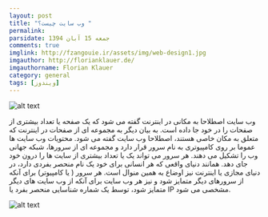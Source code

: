 ```yaml
---
layout: post
title: "وب سایت چیست؟ "
permalink: 
parsidate: جمعه 15 آبان 1394
comments: true
imglink: http://fzangouie.ir/assets/img/web-design1.jpg
imgauthor: http://florianklauer.de/
imgauthorname: Florian Klauer
category: general
tags: [ویندوز]
---
```


  ![alt text]({{site.url}}/assets/img/web-design1.jpg)

وب سایت اصطلاحا به مکانی در اینترنت گفته می شود که یک صفحه یا تعداد بیشتری از صفحات را در خود جا داده است. به بیان دیگر به مجموعه ای از صفحات در اینترنت که متعلق به مکان خاصی هستند، اصطلاحا وب سایت گفته می شود.
محتویات وب سایت ها عموما بر روی کامپیوتری به نام سرور قرار دارد و مجموعه ای از سرورها، شبکه جهانی وب را تشکیل می دهند. هر سرور می تواند یک یا تعداد بیشتری از سایت ها را درون خود جای دهد.
همانند دنیای واقعی که هر انسانی برای خود یک نام منحصر بفردی دارد، در دنیای مجازی یا اینترنت نیز اوضاع به همین منوال است. هر سرور ( یا کامپیوتر) برای آنکه از سرورهای دیگر متمایز شود و نیز هر وب سایت برای آنکه از وب سایت های دیگر متمایز شود، توسط یک شماره شناسایی منحصر بفرد یا IP مشخصی می شود.


  ![alt text]({{site.url}}/assets/website.jpg)
